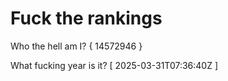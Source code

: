 # Fuck the rankings

Who the hell am I?
{ 14572946 }

What fucking year is it?
[ 2025-03-31T07:36:40Z ]

